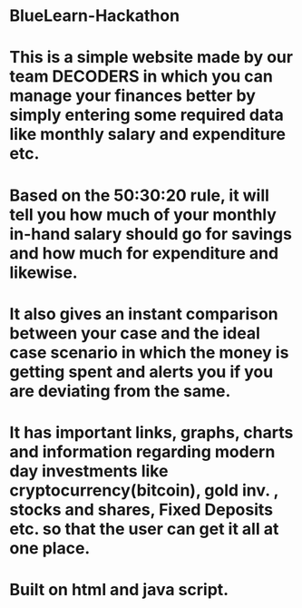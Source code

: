 # BlueLearn-Hackathon
# This is a simple website made by our team DECODERS in which you can manage your finances better by simply entering some required data like monthly salary and expenditure etc.
# Based on the 50:30:20 rule, it will tell you how much of your monthly in-hand salary should go for savings and how much for expenditure and likewise.
# It also gives an instant comparison between your case and the ideal case scenario in which the money is getting spent and alerts you if you are deviating from the same.
# It has important links, graphs, charts and information regarding modern day investments like cryptocurrency(bitcoin), gold inv. , stocks and shares, Fixed Deposits etc. so that the user can get it all at one place.
# Built on html and java script. 
